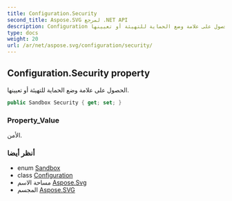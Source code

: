 ```yaml
---
title: Configuration.Security
second_title: Aspose.SVG لمرجع .NET API
description: Configuration ملكية. الحصول على علامة وضع الحماية للتهيئة أو تعيينها.
type: docs
weight: 20
url: /ar/net/aspose.svg/configuration/security/
---
```

## Configuration.Security property

الحصول على علامة وضع الحماية للتهيئة أو تعيينها.

```csharp
public Sandbox Security { get; set; }
```

### Property_Value

الأمن.

### أنظر أيضا

* enum [Sandbox](../../sandbox/)
* class [Configuration](../)
* مساحة الاسم [Aspose.Svg](../../configuration/)
* المجسم [Aspose.SVG](../../../)


